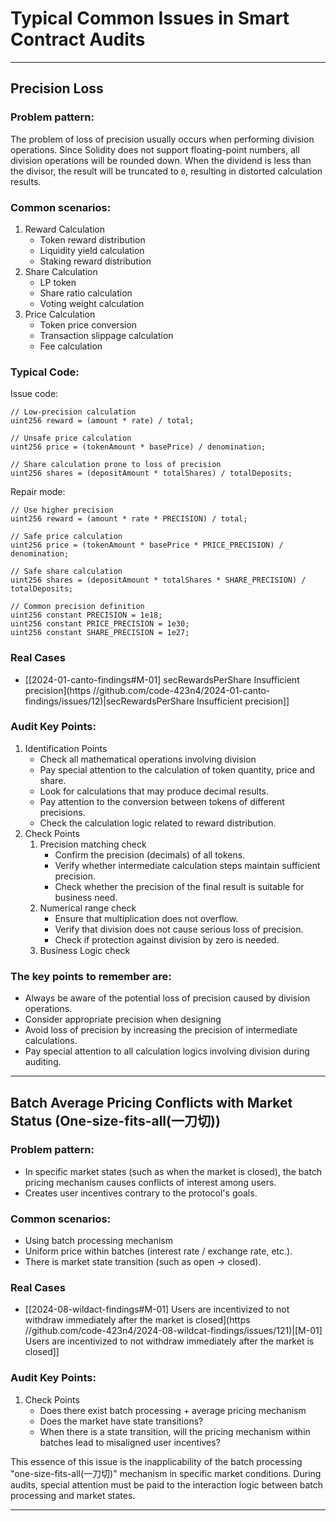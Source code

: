 # Typical Common Issues in Smart Contract Audits

---

## Precision Loss

### Problem pattern:

The problem of loss of precision usually occurs when performing division operations. Since Solidity does not support floating-point numbers, all division operations will be rounded down. When the dividend is less than the divisor, the result will be truncated to `0`, resulting in distorted calculation results.
### Common scenarios:

1. Reward Calculation
	- Token reward distribution
	- Liquidity yield calculation
	- Staking reward distribution
2. Share Calculation
	- LP token
	- Share ratio calculation
	- Voting weight calculation
3. Price Calculation
	- Token price conversion
	- Transaction slippage calculation
	- Fee calculation
### Typical Code:

Issue code:

```solidity
// Low-precision calculation
uint256 reward = (amount * rate) / total;

// Unsafe price calculation
uint256 price = (tokenAmount * basePrice) / denomination;

// Share calculation prone to loss of precision
uint256 shares = (depositAmount * totalShares) / totalDeposits;
```

Repair mode:
```solidity
// Use higher precision
uint256 reward = (amount * rate * PRECISION) / total;

// Safe price calculation
uint256 price = (tokenAmount * basePrice * PRICE_PRECISION) / denomination;

// Safe share calculation
uint256 shares = (depositAmount * totalShares * SHARE_PRECISION) / totalDeposits;

// Common precision definition
uint256 constant PRECISION = 1e18;
uint256 constant PRICE_PRECISION = 1e30;
uint256 constant SHARE_PRECISION = 1e27;
```
### Real Cases

- [[2024-01-canto-findings#M-01] secRewardsPerShare Insufficient precision](https //github.com/code-423n4/2024-01-canto-findings/issues/12)|secRewardsPerShare Insufficient precision]]

### Audit Key Points:

1. Identification Points
	- Check all mathematical operations involving division
	- Pay special attention to the calculation of token quantity, price and share.
	- Look for calculations that may produce decimal results.
	- Pay attention to the conversion between tokens of different precisions.
	- Check the calculation logic related to reward distribution.
2. Check Points
	1. Precision matching check
		- Confirm the precision (decimals) of all tokens.
		- Verify whether intermediate calculation steps maintain sufficient precision.
		- Check whether the precision of the final result is suitable for business need.
	2. Numerical range check
		- Ensure that multiplication does not overflow.
		- Verify that division does not cause serious loss of precision.
		- Check if protection against division by zero is needed.
	3. Business Logic check
### The key points to remember are:
- Always be aware of the potential loss of precision caused by division operations.
- Consider appropriate precision when designing
- Avoid loss of precision by increasing the precision of intermediate calculations.
- Pay special attention to all calculation logics involving division during auditing.

---

## Batch Average Pricing Conflicts with Market Status (One-size-fits-all(一刀切))

### Problem pattern:

- In specific market states (such as when the market is closed), the batch pricing mechanism causes conflicts of interest among users.
- Creates user incentives contrary to the protocol's goals.
### Common scenarios:

- Using batch processing mechanism
- Uniform price within batches (interest rate / exchange rate, etc.).
- There is market state transition (such as open -> closed).
### Real Cases

- [[2024-08-wildact-findings#M-01] Users are incentivized to not withdraw immediately after the market is closed](https //github.com/code-423n4/2024-08-wildcat-findings/issues/121)|[M-01] Users are incentivized to not withdraw immediately after the market is closed]]

### Audit Key Points:

1. Check Points
	- Does there exist batch processing + average pricing mechanism
	- Does the market have state transitions?
	- When there is a state transition, will the pricing mechanism within batches lead to misaligned user incentives?

This essence of this issue is the inapplicability of the batch processing "one-size-fits-all(一刀切)" mechanism in specific market conditions. During audits, special attention must be paid to the interaction logic between batch processing and market states.

---
